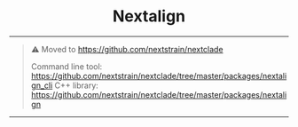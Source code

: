 <h1 id="nextalign" align="center">
Nextalign
</h1>

---

> ⚠️ Moved to https://github.com/nextstrain/nextclade
> 
> Command line tool: https://github.com/nextstrain/nextclade/tree/master/packages/nextalign_cli
> C++ library: https://github.com/nextstrain/nextclade/tree/master/packages/nextalign

---
